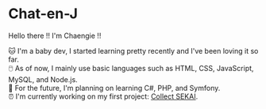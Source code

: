 # Chat-en-J

Hello there !! I'm Chaengie !!    

🐱 I'm a baby dev, I started learning pretty recently and I've been loving it so far.  
🖱️ As of now, I mainly use basic languages such as HTML, CSS, JavaScript, MySQL, and Node.js.  
📒 For the future, I'm planning on learning C#, PHP, and Symfony.  
⏰ I'm currently working on my first project: [Collect SEKAI](https://github.com/ChaengieDC/Collect-SEKAI).
